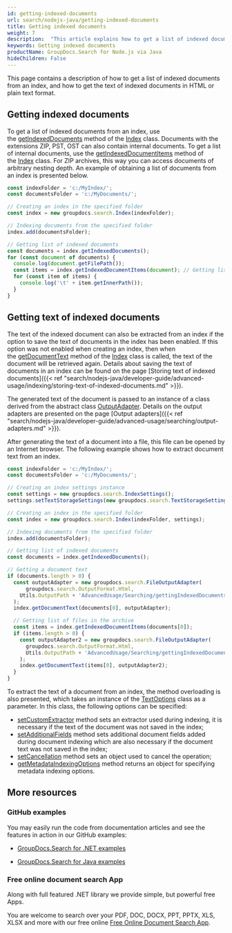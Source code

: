 ```yaml
---
id: getting-indexed-documents
url: search/nodejs-java/getting-indexed-documents
title: Getting indexed documents
weight: 7
description:  "This article explains how to get a list of indexed documents from an index, and how to get the text of indexed documents in HTML or plain text format."
keywords: Getting indexed documents
productName: GroupDocs.Search for Node.js via Java
hideChildren: False
---
```

This page contains a description of how to get a list of indexed documents from an index, and how to get the text of indexed documents in HTML or plain text format.

## Getting indexed documents

To get a list of indexed documents from an index, use the [getIndexedDocuments](https://reference.groupdocs.com/search/nodejs-java/com.groupdocs.search/Index#getIndexedDocuments()) method of the [Index](https://reference.groupdocs.com/search/nodejs-java/com.groupdocs.search/Index) class. Documents with the extensions ZIP, PST, OST can also contain internal documents. To get a list of internal documents, use the [getIndexedDocumentItems](https://reference.groupdocs.com/search/nodejs-java/com.groupdocs.search/Index#getIndexedDocumentItems(com.groupdocs.search.results.DocumentInfo)) method of the [Index](https://reference.groupdocs.com/search/nodejs-java/com.groupdocs.search/Index) class. For ZIP archives, this way you can access documents of arbitrary nesting depth. An example of obtaining a list of documents from an index is presented below.

```javascript
const indexFolder = 'c:/MyIndex/';
const documentsFolder = 'c:/MyDocuments/';

// Creating an index in the specified folder
const index = new groupdocs.search.Index(indexFolder);

// Indexing documents from the specified folder
index.add(documentsFolder);

// Getting list of indexed documents
const documents = index.getIndexedDocuments();
for (const document of documents) {
  console.log(document.getFilePath());
  const items = index.getIndexedDocumentItems(document); // Getting list of document items
  for (const item of items) {
    console.log('\t' + item.getInnerPath());
  }
}
```

## Getting text of indexed documents

The text of the indexed document can also be extracted from an index if the option to save the text of documents in the index has been enabled. If this option was not enabled when creating an index, then when the [getDocumentText](https://reference.groupdocs.com/search/nodejs-java/com.groupdocs.search/Index#getDocumentText(com.groupdocs.search.results.DocumentInfo,%20com.groupdocs.search.common.OutputAdapter)) method of the [Index](https://reference.groupdocs.com/search/nodejs-java/com.groupdocs.search/Index) class is called, the text of the document will be retrieved again. Details about saving the text of documents in an index can be found on the page [Storing text of indexed documents]({{< ref "search/nodejs-java/developer-guide/advanced-usage/indexing/storing-text-of-indexed-documents.md" >}}).

The generated text of the document is passed to an instance of a class derived from the abstract class [OutputAdapter](https://reference.groupdocs.com/search/nodejs-java/com.groupdocs.search.common/OutputAdapter). Details on the output adapters are presented on the page [Output adapters]({{< ref "search/nodejs-java/developer-guide/advanced-usage/searching/output-adapters.md" >}}).

After generating the text of a document into a file, this file can be opened by an Internet browser. The following example shows how to extract document text from an index.

```javascript
const indexFolder = 'c:/MyIndex/';
const documentsFolder = 'c:/MyDocuments/';

// Creating an index settings instance
const settings = new groupdocs.search.IndexSettings();
settings.setTextStorageSettings(new groupdocs.search.TextStorageSettings(groupdocs.search.Compression.High)); // Enabling the storage of extracted text in the index

// Creating an index in the specified folder
const index = new groupdocs.search.Index(indexFolder, settings);

// Indexing documents from the specified folder
index.add(documentsFolder);

// Getting list of indexed documents
const documents = index.getIndexedDocuments();

// Getting a document text
if (documents.length > 0) {
  const outputAdapter = new groupdocs.search.FileOutputAdapter(
      groupdocs.search.OutputFormat.Html,
    Utils.OutputPath + 'AdvancedUsage/Searching/gettingIndexedDocuments/Text.html',
  );
  index.getDocumentText(documents[0], outputAdapter);

  // Getting list of files in the archive
  const items = index.getIndexedDocumentItems(documents[0]);
  if (items.length > 0) {
    const outputAdapter2 = new groupdocs.search.FileOutputAdapter(
      groupdocs.search.OutputFormat.Html,
      Utils.OutputPath + 'AdvancedUsage/Searching/gettingIndexedDocuments/ItemText.html',
    );
    index.getDocumentText(items[0], outputAdapter2);
  }
}
```

To extract the text of a document from an index, the method overloading is also presented, which takes an instance of the [TextOptions](https://reference.groupdocs.com/search/nodejs-java/com.groupdocs.search.options/TextOptions) class as a parameter. In this class, the following options can be specified:

*   [setCustomExtractor](https://reference.groupdocs.com/search/nodejs-java/com.groupdocs.search.options/TextOptions#setCustomExtractor(com.groupdocs.search.common.IFieldExtractor)) method sets an extractor used during indexing, it is necessary if the text of the document was not saved in the index;
*   [setAdditionalFields](https://reference.groupdocs.com/search/nodejs-java/com.groupdocs.search.options/TextOptions#setAdditionalFields(com.groupdocs.search.common.DocumentField%5B%5D)) method sets additional document fields added during document indexing which are also necessary if the document text was not saved in the index;
*   [setCancellation](https://reference.groupdocs.com/search/nodejs-java/com.groupdocs.search.options/TextOptions#setCancellation(com.groupdocs.search.common.Cancellation)) method sets an object used to cancel the operation;
*   [getMetadataIndexingOptions](https://reference.groupdocs.com/search/nodejs-java/com.groupdocs.search.options/TextOptions#getMetadataIndexingOptions()) method returns an object for specifying metadata indexing options.

## More resources

### GitHub examples

You may easily run the code from documentation articles and see the features in action in our GitHub examples:

*   [GroupDocs.Search for .NET examples](https://github.com/groupdocs-search/GroupDocs.Search-for-.NET)
    
*   [GroupDocs.Search for Java examples](https://github.com/groupdocs-search/GroupDocs.Search-for-Java)
    

### Free online document search App

Along with full featured .NET library we provide simple, but powerful free Apps.

You are welcome to search over your PDF, DOC, DOCX, PPT, PPTX, XLS, XLSX and more with our free online [Free Online Document Search App](https://products.groupdocs.app/search).
